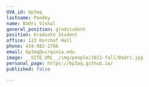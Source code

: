 ```yaml
---
UVA_id: bp3aq
lastname: Pandey
name: Badri Vishal
general_position: gradstudent
position: Graduate Student
office: 123 Kerchof Hall
phone: 434-982-2786
email: bp3aq@virginia.edu
image: __SITE_URL__/img/people/2021-fall/Badri.jpg
personal_page: https://bp3aq.github.io/
published: false

---
```


